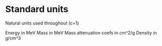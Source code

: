 # Standard units

Natural units used throughout (c=1)

Energy in MeV
Mass in MeV
Mass attenuation coefs in cm^2/g
Density in g/cm^3
